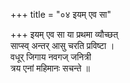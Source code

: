 +++
title = "०४ इयम् एव सा"

+++
इयम् एव सा या प्रथमा व्यौच्छत्  
साप्स्व् अन्तर् आसु चरति प्रविष्टा ।  
वधूर् जिगाय नवगज् जनित्री  
त्रय एनां महिमानः सचन्ते ॥